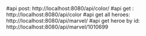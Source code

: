 #api post:  http://localhost:8080/api/color/
#api get : http://localhost:8080/api/color
#api get all heroes: http://localhost:8080/api/marvel/
#api get heroe by id: http://localhost:8080/api/marvel/1010699